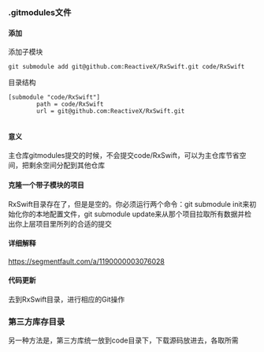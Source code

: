 ### .gitmodules文件

#### 添加

添加子模块

```
git submodule add git@github.com:ReactiveX/RxSwift.git code/RxSwift
```

目录结构

```
[submodule "code/RxSwift"]
        path = code/RxSwift
        url = git@github.com:ReactiveX/RxSwift.git
        
```

####  意义
主仓库gitmodules提交的时候，不会提交code/RxSwift，可以为主仓库节省空间，把剩余空间分配到其他仓库


#### 克隆一个带子模块的项目
RxSwift目录存在了，但是是空的。你必须运行两个命令：git submodule init来初始化你的本地配置文件，git submodule update来从那个项目拉取所有数据并检出你上层项目里所列的合适的提交

#### 详细解释
https://segmentfault.com/a/1190000003076028

#### 代码更新
去到RxSwift目录，进行相应的Git操作


### 第三方库存目录

另一种方法是，第三方库统一放到code目录下，下载源码放进去，各取所需
